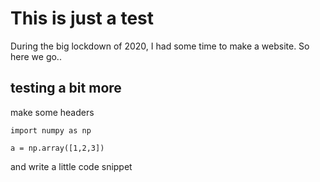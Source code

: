 # This is just a test

During the big lockdown of 2020, I had some time to make a website. So here we go..

## testing a bit more

make some headers

```
import numpy as np

a = np.array([1,2,3])
```

and write a little code snippet